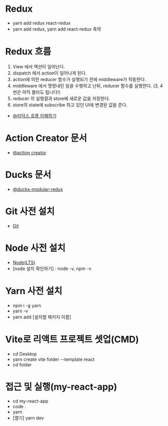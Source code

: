 # Redux

- yarn add redux react-redux
- yarn add redux, yarn add react-redux 축약

# Redux 흐름

1. View 에서 액션이 일어난다.
2. dispatch 에서 action이 일어나게 된다.
3. action에 의한 reducer 함수가 실행되기 전에 middleware가 작동한다.
4. middleware 에서 명령내린 일을 수행하고 난뒤, reducer 함수를 실행한다. (3, 4번은 아직 몰라도 됩니다!)
5. reducer 의 실행결과 store에 새로운 값을 저장한다.
6. store의 state에 subscribe 하고 있던 UI에 변경된 값을 준다.

- [@리덕스 흐름 이해하기](https://velog.io/@annahyr/%EB%A6%AC%EB%8D%95%EC%8A%A4-%ED%9D%90%EB%A6%84-%EC%9D%B4%ED%95%B4%ED%95%98%EA%B8%B0)

# Action Creator 문서

- [@action creator](https://redux.js.org/api/bindactioncreators/#todoactioncreatorsjs)

# Ducks 문서

- [@ducks-modular-redux](https://github.com/erikras/ducks-modular-redux)

# Git 사전 설치

- [Git](https://nodejs.org/en/)

# Node 사전 설치

- [Node(LTS)](https://nodejs.org/en/)
- [node 설치 확인하기] : node -v, npm -v

# Yarn 사전 설치

- npm i -g yarn
- yarn -v
- yarn add [설치할 패키지 이름]

# Vite로 리액트 프로젝트 셋업(CMD)

- cd Desktop
- yarn create vite folder --template react
- cd folder

# 접근 및 실행(my-react-app)

- cd my-react-app
- code .
- yarn
- [열기] yarn dev
